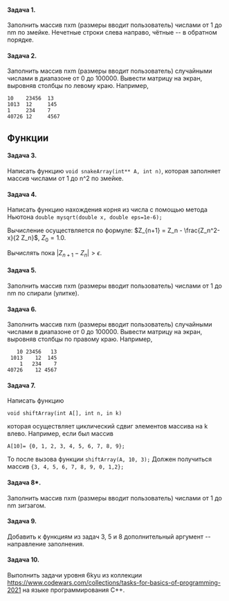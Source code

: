 #### Задача 1.
Заполнить массив nxm (размеры вводит пользователь) числами от 1 до nm по змейке. Нечетные строки слева направо, чётные -- в обратном порядке.

#### Задача 2.
Заполнить массив nxm (размеры вводит пользователь)  случайными числами в диапазоне от 0 до 100000.
Вывести матрицу на экран, выровняв столбцы по левому краю. Например,
```
10    23456  13 
1013  12     145
1     234    7
40726 12     4567
```

## Функции

#### Задача 3.
Написать функцию `void snakeArray(int** A, int n)`, которая заполняет массив числами от 1 до n^2 по змейке.

#### Задача 4.
Написать функцию нахождения корня из числа с помощью метода Ньютона `double mysqrt(double x, double eps=1e-6);`

Вычисление осуществляется по формуле: $Z_{n+1} = Z_n - \frac{Z_n^2-x}{2 Z_n}$, $Z_0 = 1.0$.

Вычислять пока $|Z_{n+1} - Z_{n}|>\epsilon$.

#### Задача 5.
Заполнить массив nxm (размеры вводит пользователь) числами от 1 до nm по спирали (улитке).

#### Задача 6.
Заполнить массив nxm (размеры вводит пользователь) случайными числами в диапазоне от 0 до 100000.
Вывести матрицу на экран, выровняв столбцы по правому краю. Например,
```
   10 23456   13 
 1013    12  145
    1   234    7
40726    12 4567
```

#### Задача 7.
Написать функцию 
```
void shiftArray(int A[], int n, in k)
```
которая осуществляет циклический сдвиг элементов массива на k влево. 
Например, если был массив
```
A[10]= {0, 1, 2, 3, 4, 5, 6, 7, 8, 9};
```
То после вызова функции `shiftArray(A, 10, 3);` 
Должен получиться массив `{3, 4, 5, 6, 7, 8, 9, 0, 1,2};`

#### Задача 8*.
Заполнить массив nxm (размеры вводит пользователь) числами от 1 до nm зигзагом.

#### Задача 9.
Добавить к функциям из задач 3, 5 и 8 дополнительный аргумент -- направление заполнения.

#### Задача 10.
Выполнить задачи уровня 6kyu из коллекции https://www.codewars.com/collections/tasks-for-basics-of-programming-2021 на языке программирования C++.